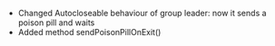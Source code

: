 - Changed Autocloseable behaviour of group leader: now it sends a poison pill and waits
- Added method sendPoisonPillOnExit()
 